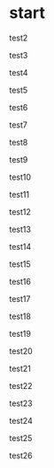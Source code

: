 # start


test2

test3

test4

test5

test6

test7

test8

test9

test10

test11

test12

test13

test14

test15

test16

test17

test18

test19

test20

test21

test22

test23

test24

test25

test26
